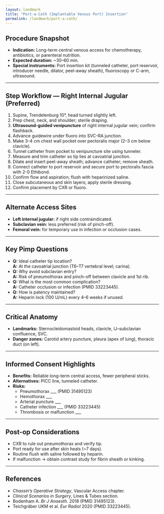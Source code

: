 ```yaml
---
layout: landmark
title: "Port-a-Cath (Implantable Venous Port) Insertion"
permalink: /landmark/port-a-cath/
---
```


## Procedure Snapshot
- **Indication:** Long-term central venous access for chemotherapy, antibiotics, or parenteral nutrition.  
- **Expected duration:** ~30–60 min.  
- **Special instruments:** Port insertion kit (tunneled catheter, port reservoir, introducer needle, dilator, peel-away sheath), fluoroscopy or C-arm, ultrasound.

---

## Step Workflow — Right Internal Jugular (Preferred)
1. Supine, Trendelenburg 10°, head turned slightly left.  
2. Prep chest, neck, and shoulder; sterile draping.  
3. **Ultrasound-guided venipuncture** of right internal jugular vein; confirm flashback.  
4. Advance guidewire under fluoro into SVC-RA junction.  
5. Make 3–4 cm chest wall pocket over pectoralis major (2–3 cm below clavicle).  
6. Tunnel catheter from pocket to venipuncture site using tunneler.  
7. Measure and trim catheter so tip lies at cavoatrial junction.  
8. Dilate and insert peel-away sheath; advance catheter; remove sheath.  
9. Connect catheter to port reservoir and secure port to pectoralis fascia with 2-0 Ethibond.  
10. Confirm flow and aspiration; flush with heparinized saline.  
11. Close subcutaneous and skin layers; apply sterile dressing.  
12. Confirm placement by CXR or fluoro.

---

## Alternate Access Sites
- **Left internal jugular:** if right side contraindicated.  
- **Subclavian vein:** less preferred (risk of pinch-off).  
- **Femoral vein:** for temporary use in infection or occlusion cases.

---

## Key Pimp Questions
- **Q:** Ideal catheter tip location?  
  **A:** At the cavoatrial junction (T6–T7 vertebral level; carina).  
- **Q:** Why avoid subclavian entry?  
  **A:** Risk of pneumothorax and pinch-off between clavicle and 1st rib.  
- **Q:** What is the most common complication?  
  **A:** Catheter occlusion or infection (PMID 33223445).  
- **Q:** How is patency maintained?  
  **A:** Heparin lock (100 U/mL) every 4–6 weeks if unused.

---

## Critical Anatomy
- **Landmarks:** Sternocleidomastoid heads, clavicle, IJ–subclavian confluence, SVC.  
- **Danger zones:** Carotid artery puncture, pleura (apex of lung), thoracic duct (on left).

---

## Informed Consent Highlights
- **Benefits:** Reliable long-term central access, fewer peripheral sticks.  
- **Alternatives:** PICC line, tunneled catheter.  
- **Risks:**  
  - Pneumothorax ___ (PMID 31495123)  
  - Hemothorax ___  
  - Arterial puncture ___  
  - Catheter infection ___ (PMID 33223445)  
  - Thrombosis or malfunction ___  

---

## Post-op Considerations
- CXR to rule out pneumothorax and verify tip.  
- Port ready for use after skin heals (~7 days).  
- Routine flush with saline followed by heparin.  
- If malfunction → obtain contrast study for fibrin sheath or kinking.

---

## References
- *Chassin’s Operative Strategy*, Vascular Access chapter.  
- *Clinical Scenarios in Surgery*, Lines & Tubes section.  
- Bodenham A. *Br J Anaesth.* 2018 (PMID 31495123).  
- Teichgräber UKM et al. *Eur Radiol* 2020 (PMID 33223445).
